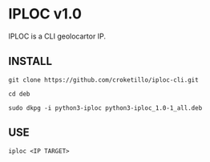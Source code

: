 # IPLOC v1.0

IPLOC is a CLI geolocartor IP.


## INSTALL

```git clone https://github.com/croketillo/iploc-cli.git```

```cd deb ```

```sudo dkpg -i python3-iploc python3-iploc_1.0-1_all.deb ```

## USE

```iploc <IP TARGET> ```







